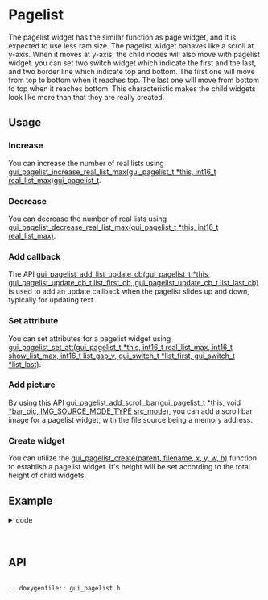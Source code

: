 # Pagelist

The pagelist widget has the similar function as page widget, and it is expected to use less ram size. The pagelist widget bahaves like a scroll at y-axis. When it moves at y-axis, the child nodes will also move with pagelist widget. you can set two switch widget which indicate the first and the last, and two border line which indicate top and bottom. The first one will move from top to bottom when it reaches top. The last one will move from bottom to top when it reaches bottom. This characteristic makes the child widgets look like more than that they are really created.

## Usage

### Increase

You can increase the number of real lists using [gui_pagelist_increase_real_list_max(gui_pagelist_t *this, int16_t real_list_max)](#gui_pagelist_increase_real_list_max)[gui_pagelist_t](#gui_pagelist_t).

### Decrease
You can decrease the number of real lists using [gui_pagelist_decrease_real_list_max(gui_pagelist_t *this, int16_t real_list_max)](#gui_pagelist_decrease_real_list_max).

### Add callback

The API [gui_pagelist_add_list_update_cb(gui_pagelist_t *this, gui_pagelist_update_cb_t list_first_cb, gui_pagelist_update_cb_t list_last_cb)](#gui_pagelist_add_list_update_cb) is used to add an update callback when the pagelist slides up and down, typically for updating text.

### Set attribute
You can set attributes for a pagelist widget using [gui_pagelist_set_att(gui_pagelist_t *this, int16_t real_list_max, int16_t show_list_max, int16_t list_gap_y, gui_switch_t *list_first, gui_switch_t *list_last)](#gui_pagelist_set_att).

### Add picture

By using this API [gui_pagelist_add_scroll_bar(gui_pagelist_t *this, void *bar_pic, IMG_SOURCE_MODE_TYPE src_mode)](#gui_pagelist_add_scroll_bar), you can add a scroll bar image for a pagelist widget, with the file source being a memory address.

### Create widget

You can utilize the [gui_pagelist_create(parent, filename, x, y, w, h)](#gui_pagelist_create) function to establish a pagelist widget. It's height will be set according to the total height of child widgets.

## Example

<details> <summary>code</summary>

```c
#include "root_image/ui_resource.h"
#include "gui_img.h"
#include "gui_text.h"
#include "gui_switch.h"
#include "gui_pagelistview.h"
#include "gui_pagelist.h"

int8_t show_num = 4;
int16_t real_num = 20;
int16_t list_gap_y = 20;
int16_t index_first = 0;
int16_t index_last = 0;

void design_pagelist_test(void *parent)
{
    pagelist_test = gui_pagelist_create(pagelistview_test, "pagelist", 0, 0, LCD_W, LCD_H);
    for (int8_t i = 0; i < show_num; i++)
    {
        switch_pagelist_test[i] = gui_switch_create(pagelist_test, 83, 111 + i * (list_gap_y + 64), 288, 64,
                                                    ICON_TEXT_BASE_DARK_BIN, ICON_TEXT_BASE_DARK_BIN);
        switch_pagelist_test[i]->off_hl_pic_addr = ICON_TEXT_BASE_BLUE_BIN;
        switch_pagelist_test[i]->on_hl_pic_addr = ICON_TEXT_BASE_BLUE_BIN;
        scroll_text_pagelist_test[i] = gui_scroll_text_create(switch_pagelist_test[i],
                                                              "scroll_text_record_files", 0, 0, 128, FONT_H_32);
        gui_scroll_text_set(scroll_text_pagelist_test[i], files_name_test[i],
                            GUI_FONT_SRC_BMP, gui_rgb(UINT8_MAX, UINT8_MAX, UINT8_MAX), strlen(files_name_test[i]),
                            FONT_H_32);
        gui_scroll_text_scroll_set(scroll_text_pagelist_test[i], SCROLL_X, 0, 0, 5000, 0);
        gui_obj_add_event_cb(switch_pagelist_test[i], (gui_event_cb_t)swtich_pagelist_touch_cb, GUI_EVENT_1,
                             NULL);
        gui_obj_add_event_cb(switch_pagelist_test[i], (gui_event_cb_t)swtich_pagelist_touch_cb, GUI_EVENT_2,
                             NULL);
    }
    index_first = 0;
    index_last = MAX_SHOW_FILE_LIST_NUM - 1;
    gui_pagelist_set_att(pagelist_test, real_num, show_num, list_gap_y, switch_pagelist_test[0],
                         switch_pagelist_test[MAX_SHOW_FILE_LIST_NUM - 1]);
    gui_pagelist_add_list_update_cb(pagelist_test,
                                    (gui_pagelist_update_cb_t)pagelist_test_update_list_first_cb,
                                    (gui_pagelist_update_cb_t)pagelist_test_update_list_last_cb);
}
```
</details>
<br>

<br>

<span id = "api">

## API

</span>

```eval_rst

.. doxygenfile:: gui_pagelist.h

```
